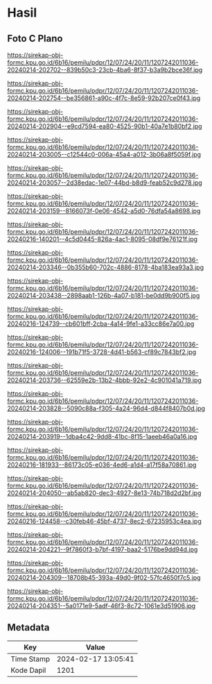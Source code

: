 # Hasil

## Foto C Plano

https://sirekap-obj-formc.kpu.go.id/6b16/pemilu/pdpr/12/07/24/20/11/1207242011036-20240214-202702--839b50c3-23cb-4ba6-8f37-b3a9b2bce36f.jpg

https://sirekap-obj-formc.kpu.go.id/6b16/pemilu/pdpr/12/07/24/20/11/1207242011036-20240214-202754--be356861-a90c-4f7c-8e59-92b207ce0f43.jpg

https://sirekap-obj-formc.kpu.go.id/6b16/pemilu/pdpr/12/07/24/20/11/1207242011036-20240214-202904--e9cd7594-ea80-4525-90b1-40a7e1b80bf2.jpg

https://sirekap-obj-formc.kpu.go.id/6b16/pemilu/pdpr/12/07/24/20/11/1207242011036-20240214-203005--c12544c0-006a-45a4-a012-3b06a8f5059f.jpg

https://sirekap-obj-formc.kpu.go.id/6b16/pemilu/pdpr/12/07/24/20/11/1207242011036-20240214-203057--2d38edac-1e07-44bd-b8d9-feab52c9d278.jpg

https://sirekap-obj-formc.kpu.go.id/6b16/pemilu/pdpr/12/07/24/20/11/1207242011036-20240214-203159--8166073f-0e06-4542-a5d0-76dfa54a8698.jpg

https://sirekap-obj-formc.kpu.go.id/6b16/pemilu/pdpr/12/07/24/20/11/1207242011036-20240216-140201--4c5d0445-826a-4ac1-8095-08df9e76121f.jpg

https://sirekap-obj-formc.kpu.go.id/6b16/pemilu/pdpr/12/07/24/20/11/1207242011036-20240214-203346--0b355b60-702c-4886-8178-4ba183ea93a3.jpg

https://sirekap-obj-formc.kpu.go.id/6b16/pemilu/pdpr/12/07/24/20/11/1207242011036-20240214-203438--2898aab1-126b-4a07-b181-be0dd9b900f5.jpg

https://sirekap-obj-formc.kpu.go.id/6b16/pemilu/pdpr/12/07/24/20/11/1207242011036-20240216-124739--cb601bff-2cba-4a14-9fe1-a33cc86e7a00.jpg

https://sirekap-obj-formc.kpu.go.id/6b16/pemilu/pdpr/12/07/24/20/11/1207242011036-20240216-124006--191b71f5-3728-4d41-b563-cf89c7843bf2.jpg

https://sirekap-obj-formc.kpu.go.id/6b16/pemilu/pdpr/12/07/24/20/11/1207242011036-20240214-203736--62559e2b-13b2-4bbb-92e2-4c901041a719.jpg

https://sirekap-obj-formc.kpu.go.id/6b16/pemilu/pdpr/12/07/24/20/11/1207242011036-20240214-203828--5090c88a-f305-4a24-96d4-d844f8407b0d.jpg

https://sirekap-obj-formc.kpu.go.id/6b16/pemilu/pdpr/12/07/24/20/11/1207242011036-20240214-203919--1dba4c42-9dd8-41bc-8f15-1aeeb46a0a16.jpg

https://sirekap-obj-formc.kpu.go.id/6b16/pemilu/pdpr/12/07/24/20/11/1207242011036-20240216-181933--86173c05-e036-4ed6-a1d4-a17f58a70861.jpg

https://sirekap-obj-formc.kpu.go.id/6b16/pemilu/pdpr/12/07/24/20/11/1207242011036-20240214-204050--ab5ab820-dec3-4927-8e13-74b718d2d2bf.jpg

https://sirekap-obj-formc.kpu.go.id/6b16/pemilu/pdpr/12/07/24/20/11/1207242011036-20240216-124458--c30feb46-45bf-4737-8ec2-67235953c4ea.jpg

https://sirekap-obj-formc.kpu.go.id/6b16/pemilu/pdpr/12/07/24/20/11/1207242011036-20240214-204221--9f7860f3-b7bf-4197-baa2-5176be9dd94d.jpg

https://sirekap-obj-formc.kpu.go.id/6b16/pemilu/pdpr/12/07/24/20/11/1207242011036-20240214-204309--18708b45-393a-49d0-9f02-57fc4650f7c5.jpg

https://sirekap-obj-formc.kpu.go.id/6b16/pemilu/pdpr/12/07/24/20/11/1207242011036-20240214-204351--5a0171e9-5adf-46f3-8c72-1061e3d51906.jpg


## Metadata

| Key        | Value               |
| ---------- | ------------------- |
| Time Stamp | 2024-02-17 13:05:41 |
| Kode Dapil | 1201                |



